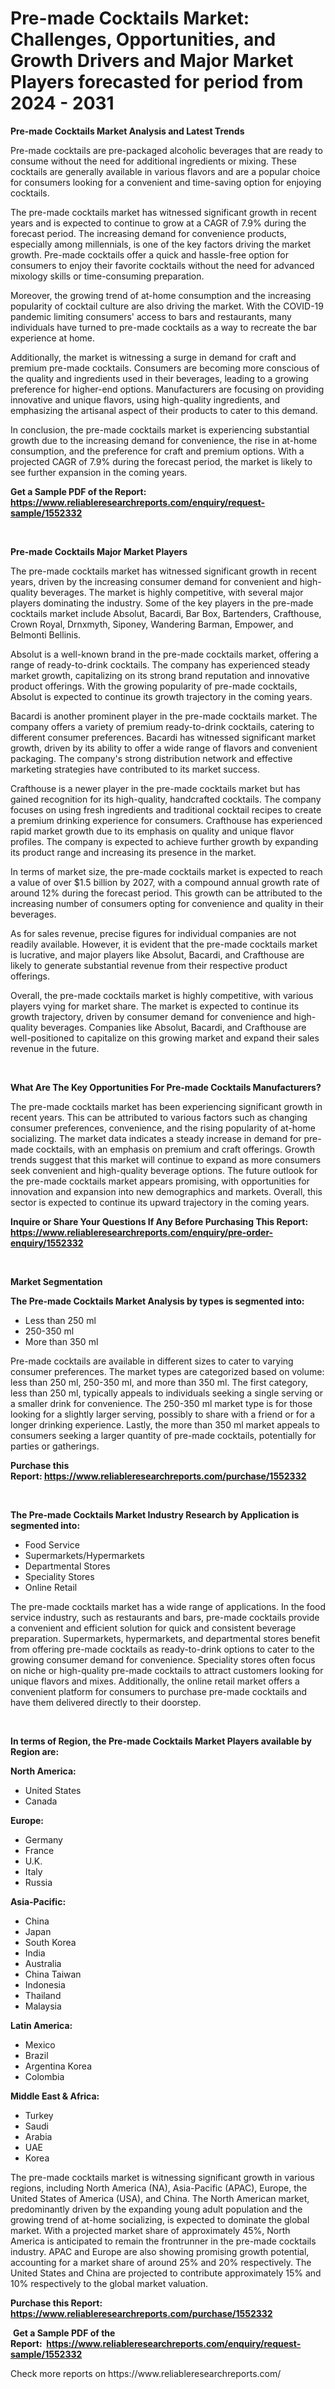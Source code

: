 <p><h1>Pre-made Cocktails Market: Challenges, Opportunities, and Growth Drivers and Major Market Players forecasted for period from 2024 - 2031</h1></p><p><strong>Pre-made Cocktails Market Analysis and Latest Trends</strong></p>
<p><p>Pre-made cocktails are pre-packaged alcoholic beverages that are ready to consume without the need for additional ingredients or mixing. These cocktails are generally available in various flavors and are a popular choice for consumers looking for a convenient and time-saving option for enjoying cocktails.</p><p>The pre-made cocktails market has witnessed significant growth in recent years and is expected to continue to grow at a CAGR of 7.9% during the forecast period. The increasing demand for convenience products, especially among millennials, is one of the key factors driving the market growth. Pre-made cocktails offer a quick and hassle-free option for consumers to enjoy their favorite cocktails without the need for advanced mixology skills or time-consuming preparation.</p><p>Moreover, the growing trend of at-home consumption and the increasing popularity of cocktail culture are also driving the market. With the COVID-19 pandemic limiting consumers' access to bars and restaurants, many individuals have turned to pre-made cocktails as a way to recreate the bar experience at home.</p><p>Additionally, the market is witnessing a surge in demand for craft and premium pre-made cocktails. Consumers are becoming more conscious of the quality and ingredients used in their beverages, leading to a growing preference for higher-end options. Manufacturers are focusing on providing innovative and unique flavors, using high-quality ingredients, and emphasizing the artisanal aspect of their products to cater to this demand.</p><p>In conclusion, the pre-made cocktails market is experiencing substantial growth due to the increasing demand for convenience, the rise in at-home consumption, and the preference for craft and premium options. With a projected CAGR of 7.9% during the forecast period, the market is likely to see further expansion in the coming years.</p></p>
<p><strong>Get a Sample PDF of the Report:&nbsp; <a href="https://www.reliableresearchreports.com/enquiry/request-sample/1552332">https://www.reliableresearchreports.com/enquiry/request-sample/1552332</a></strong></p>
<p>&nbsp;</p>
<p><strong>Pre-made Cocktails Major Market Players</strong></p>
<p><p>The pre-made cocktails market has witnessed significant growth in recent years, driven by the increasing consumer demand for convenient and high-quality beverages. The market is highly competitive, with several major players dominating the industry. Some of the key players in the pre-made cocktails market include Absolut, Bacardi, Bar Box, Bartenders, Crafthouse, Crown Royal, Drnxmyth, Siponey, Wandering Barman, Empower, and Belmonti Bellinis.</p><p>Absolut is a well-known brand in the pre-made cocktails market, offering a range of ready-to-drink cocktails. The company has experienced steady market growth, capitalizing on its strong brand reputation and innovative product offerings. With the growing popularity of pre-made cocktails, Absolut is expected to continue its growth trajectory in the coming years. </p><p>Bacardi is another prominent player in the pre-made cocktails market. The company offers a variety of premium ready-to-drink cocktails, catering to different consumer preferences. Bacardi has witnessed significant market growth, driven by its ability to offer a wide range of flavors and convenient packaging. The company's strong distribution network and effective marketing strategies have contributed to its market success.</p><p>Crafthouse is a newer player in the pre-made cocktails market but has gained recognition for its high-quality, handcrafted cocktails. The company focuses on using fresh ingredients and traditional cocktail recipes to create a premium drinking experience for consumers. Crafthouse has experienced rapid market growth due to its emphasis on quality and unique flavor profiles. The company is expected to achieve further growth by expanding its product range and increasing its presence in the market.</p><p>In terms of market size, the pre-made cocktails market is expected to reach a value of over $1.5 billion by 2027, with a compound annual growth rate of around 12% during the forecast period. This growth can be attributed to the increasing number of consumers opting for convenience and quality in their beverages.</p><p>As for sales revenue, precise figures for individual companies are not readily available. However, it is evident that the pre-made cocktails market is lucrative, and major players like Absolut, Bacardi, and Crafthouse are likely to generate substantial revenue from their respective product offerings.</p><p>Overall, the pre-made cocktails market is highly competitive, with various players vying for market share. The market is expected to continue its growth trajectory, driven by consumer demand for convenience and high-quality beverages. Companies like Absolut, Bacardi, and Crafthouse are well-positioned to capitalize on this growing market and expand their sales revenue in the future.</p></p>
<p>&nbsp;</p>
<p><strong>What Are The Key Opportunities For Pre-made Cocktails Manufacturers?</strong></p>
<p><p>The pre-made cocktails market has been experiencing significant growth in recent years. This can be attributed to various factors such as changing consumer preferences, convenience, and the rising popularity of at-home socializing. The market data indicates a steady increase in demand for pre-made cocktails, with an emphasis on premium and craft offerings. Growth trends suggest that this market will continue to expand as more consumers seek convenient and high-quality beverage options. The future outlook for the pre-made cocktails market appears promising, with opportunities for innovation and expansion into new demographics and markets. Overall, this sector is expected to continue its upward trajectory in the coming years.</p></p>
<p><strong>Inquire or Share Your Questions If Any Before Purchasing This Report: <a href="https://www.reliableresearchreports.com/enquiry/pre-order-enquiry/1552332">https://www.reliableresearchreports.com/enquiry/pre-order-enquiry/1552332</a></strong></p>
<p>&nbsp;</p>
<p><strong>Market Segmentation</strong></p>
<p><strong>The Pre-made Cocktails Market Analysis by types is segmented into:</strong></p>
<p><ul><li>Less than 250 ml</li><li>250-350 ml</li><li>More than 350 ml</li></ul></p>
<p><p>Pre-made cocktails are available in different sizes to cater to varying consumer preferences. The market types are categorized based on volume: less than 250 ml, 250-350 ml, and more than 350 ml. The first category, less than 250 ml, typically appeals to individuals seeking a single serving or a smaller drink for convenience. The 250-350 ml market type is for those looking for a slightly larger serving, possibly to share with a friend or for a longer drinking experience. Lastly, the more than 350 ml market appeals to consumers seeking a larger quantity of pre-made cocktails, potentially for parties or gatherings.</p></p>
<p><strong>Purchase this Report:&nbsp;<a href="https://www.reliableresearchreports.com/purchase/1552332">https://www.reliableresearchreports.com/purchase/1552332</a></strong></p>
<p>&nbsp;</p>
<p><strong>The Pre-made Cocktails Market Industry Research by Application is segmented into:</strong></p>
<p><ul><li>Food Service</li><li>Supermarkets/Hypermarkets</li><li>Departmental Stores</li><li>Speciality Stores</li><li>Online Retail</li></ul></p>
<p><p>The pre-made cocktails market has a wide range of applications. In the food service industry, such as restaurants and bars, pre-made cocktails provide a convenient and efficient solution for quick and consistent beverage preparation. Supermarkets, hypermarkets, and departmental stores benefit from offering pre-made cocktails as ready-to-drink options to cater to the growing consumer demand for convenience. Speciality stores often focus on niche or high-quality pre-made cocktails to attract customers looking for unique flavors and mixes. Additionally, the online retail market offers a convenient platform for consumers to purchase pre-made cocktails and have them delivered directly to their doorstep.</p></p>
<p>&nbsp;</p>
<p><strong>In terms of Region, the Pre-made Cocktails Market Players available by Region are:</strong></p>
<p>
    <p> <strong> North America: </strong>
        <ul>
            <li>United States</li>
            <li>Canada</li>
        </ul>
        </p> 
    <p> <strong> Europe: </strong>
        <ul>
            <li>Germany</li>
            <li>France</li>
            <li>U.K.</li>
            <li>Italy</li>
            <li>Russia</li>
        </ul>
        </p> 
    <p> <strong> Asia-Pacific: </strong>
        <ul>
            <li>China</li>
            <li>Japan</li>
            <li>South Korea</li>
            <li>India</li>
            <li>Australia</li>
            <li>China Taiwan</li>
            <li>Indonesia</li>
            <li>Thailand</li>
            <li>Malaysia</li>
        </ul>
        </p> 
    <p> <strong> Latin America: </strong>
        <ul>
            <li>Mexico</li>
            <li>Brazil</li>
            <li>Argentina Korea</li>
            <li>Colombia</li>
        </ul>
        </p> 
    <p> <strong> Middle East & Africa: </strong>
        <ul>
            <li>Turkey</li>
            <li>Saudi</li>
            <li>Arabia</li>
            <li>UAE</li>
            <li>Korea</li>
        </ul>
    </p>
    </p>
<p><p>The pre-made cocktails market is witnessing significant growth in various regions, including North America (NA), Asia-Pacific (APAC), Europe, the United States of America (USA), and China. The North American market, predominantly driven by the expanding young adult population and the growing trend of at-home socializing, is expected to dominate the global market. With a projected market share of approximately 45%, North America is anticipated to remain the frontrunner in the pre-made cocktails industry. APAC and Europe are also showing promising growth potential, accounting for a market share of around 25% and 20% respectively. The United States and China are projected to contribute approximately 15% and 10% respectively to the global market valuation.</p></p>
<p><strong>Purchase this Report: <a href="https://www.reliableresearchreports.com/purchase/1552332">https://www.reliableresearchreports.com/purchase/1552332</a></strong></p>
<p>&nbsp;<strong>Get a Sample PDF of the Report:&nbsp;&nbsp;<a href="https://www.reliableresearchreports.com/enquiry/request-sample/1552332">https://www.reliableresearchreports.com/enquiry/request-sample/1552332</a></strong></p>
<p><strong></strong></p>
<p>Check more reports on https://www.reliableresearchreports.com/</p>